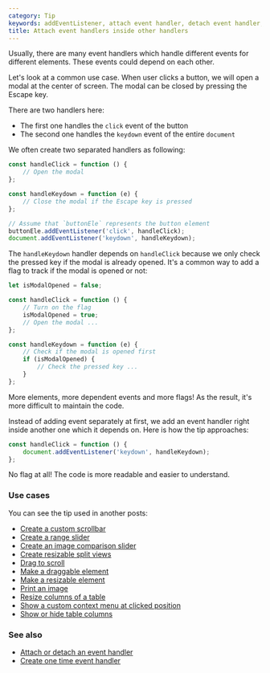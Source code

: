 ```yaml
---
category: Tip
keywords: addEventListener, attach event handler, detach event handler, removeEventListener
title: Attach event handlers inside other handlers
---
```


Usually, there are many event handlers which handle different events for different elements. These events could depend on each other.

Let's look at a common use case. When user clicks a button, we will open a modal at the center of screen. The modal can be closed by pressing the Escape key.

There are two handlers here:

-   The first one handles the `click` event of the button
-   The second one handles the `keydown` event of the entire `document`

We often create two separated handlers as following:

```js
const handleClick = function () {
    // Open the modal
};

const handleKeydown = function (e) {
    // Close the modal if the Escape key is pressed
};

// Assume that `buttonEle` represents the button element
buttonEle.addEventListener('click', handleClick);
document.addEventListener('keydown', handleKeydown);
```

The `handleKeydown` handler depends on `handleClick` because we only check the pressed key if the modal is already opened.
It's a common way to add a flag to track if the modal is opened or not:

```js
let isModalOpened = false;

const handleClick = function () {
    // Turn on the flag
    isModalOpened = true;
    // Open the modal ...
};

const handleKeydown = function (e) {
    // Check if the modal is opened first
    if (isModalOpened) {
        // Check the pressed key ...
    }
};
```

More elements, more dependent events and more flags! As the result, it's more difficult to maintain the code.

Instead of adding event separately at first, we add an event handler right inside another one which it depends on.
Here is how the tip approaches:

```js
const handleClick = function () {
    document.addEventListener('keydown', handleKeydown);
};
```

No flag at all! The code is more readable and easier to understand.

### Use cases

You can see the tip used in another posts:

-   [Create a custom scrollbar](/create-a-custom-scrollbar)
-   [Create a range slider](/create-a-range-slider)
-   [Create an image comparison slider](/create-an-image-comparison-slider)
-   [Create resizable split views](/create-resizable-split-views)
-   [Drag to scroll](/drag-to-scroll)
-   [Make a draggable element](/make-a-draggable-element)
-   [Make a resizable element](/make-a-resizable-element)
-   [Print an image](/print-an-image)
-   [Resize columns of a table](/resize-columns-of-a-table)
-   [Show a custom context menu at clicked position](/show-a-custom-context-menu-at-clicked-position)
-   [Show or hide table columns](/show-or-hide-table-columns)

### See also

-   [Attach or detach an event handler](/attach-or-detach-an-event-handler)
-   [Create one time event handler](/create-one-time-event-handler)
